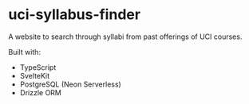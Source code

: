 # uci-syllabus-finder

A website to search through syllabi from past offerings of UCI courses.

Built with:
* TypeScript
* SvelteKit
* PostgreSQL (Neon Serverless)
* Drizzle ORM
